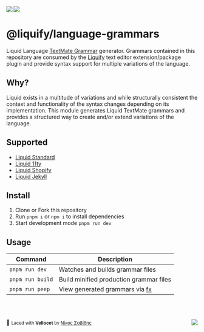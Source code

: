 <img src="https://img.shields.io/circleci/build/github/panoply/liquify/circleci-project-setup?token=54a787fdd39139be0add226455eb4d07f34f9d3f&style=flat-square&logo=CircleCI&label=&labelColor=555" align="left" />&nbsp;&nbsp;<img align="left" src="https://img.shields.io/librariesio/release/npm/@liquify/specs?style=flat-square&label=&logoWidth=28&labelColor=555&logo=data:image/svg+xml;base64,PHN2ZyB4bWxucz0iaHR0cDovL3d3dy53My5vcmcvMjAwMC9zdmciIHZpZXdCb3g9IjAgMCAyNCA5LjMzIj48dGl0bGU+bnBtPC90aXRsZT48cGF0aCBkPSJNMCwwVjhINi42N1Y5LjMzSDEyVjhIMjRWMFpNNi42Nyw2LjY2SDUuMzN2LTRINHY0SDEuMzRWMS4zM0g2LjY3Wm00LDBWOEg4VjEuMzNoNS4zM1Y2LjY2SDEwLjY3Wm0xMiwwSDIxLjM0di00SDIwdjRIMTguNjd2LTRIMTcuMzR2NEgxNC42N1YxLjMzaDhabS0xMi00SDEyVjUuMzNIMTAuNjZaIiBzdHlsZT0iZmlsbDojZmZmIi8+PC9zdmc+" />

# @liquify/language-grammars

Liquid Language [TextMate Grammar](https://macromates.com/manual/en/language_grammars) generator. Grammars contained in this repository are consumed by the [Liquify](#) text editor extension/package plugin and provide syntax support for multiple variations of the language.

## Why?

Liquid exists in a multitude of variations and while structurally consistent the context and functionality of the syntax changes depending on its implementation. This module generates Liquid TextMate grammars and provides a structured way to create and/or extend variations of the language.

## Supported

- [Liquid Standard](#)
- [Liquid 11ty](#)
- [Liquid Shopify](#)
- [Liquid Jekyll](#)

## Install

1. Clone or Fork this repository
2. Run `pnpm i` or `npm i` to install dependencies
3. Start development mode `pnpm run dev`

## Usage

| Command          | Description                             |
| ---------------- | --------------------------------------- |
| `pnpm run dev`   | Watches and builds grammar files        |
| `pnpm run build` | Build minified production grammar files |
| `pnpm run peep`  | View generated grammars via [fx](#)     |

<br><br>

🥛 <small>Laced with **Vellocet** by [Νίκος Σαβίδης](mailto:nicos@gmx.com)</small> <img align="right" src="https://img.shields.io/badge/-@sisselsiv-1DA1F2?logo=twitter&logoColor=fff" />
